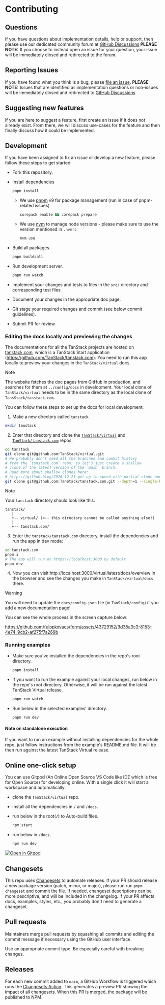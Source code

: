 # Contributing

## Questions

If you have questions about implementation details, help or support, then please use our dedicated community forum at [GitHub Discussions](https://github.com/TanStack/virtual/discussions) **PLEASE NOTE:** If you choose to instead open an issue for your question, your issue will be immediately closed and redirected to the forum.

## Reporting Issues

If you have found what you think is a bug, please [file an issue](https://github.com/TanStack/virtual/issues/new/choose). **PLEASE NOTE:** Issues that are identified as implementation questions or non-issues will be immediately closed and redirected to [GitHub Discussions](https://github.com/TanStack/virtual/discussions)

## Suggesting new features

If you are here to suggest a feature, first create an issue if it does not already exist. From there, we will discuss use-cases for the feature and then finally discuss how it could be implemented.

## Development

If you have been assigned to fix an issue or develop a new feature, please follow these steps to get started:

- Fork this repository.
- Install dependencies

  ```bash
  pnpm install
  ```

  - We use [pnpm](https://pnpm.io/) v9 for package management (run in case of pnpm-related issues).

    ```bash
    corepack enable && corepack prepare
    ```

  - We use [nvm](https://github.com/nvm-sh/nvm) to manage node versions - please make sure to use the version mentioned in `.nvmrc`

    ```bash
    nvm use
    ```

- Build all packages.

  ```bash
  pnpm build:all
  ```

- Run development server.

  ```bash
  pnpm run watch
  ```

- Implement your changes and tests to files in the `src/` directory and corresponding test files.
- Document your changes in the appropriate doc page.
- Git stage your required changes and commit (see below commit guidelines).
- Submit PR for review.

### Editing the docs locally and previewing the changes

The documentations for all the TanStack projects are hosted on [tanstack.com](https://tanstack.com), which is a TanStack Start application (https://github.com/TanStack/tanstack.com). You need to run this app locally to preview your changes in the `TanStack/virtual` docs.

> [!NOTE]
> The website fetches the doc pages from GitHub in production, and searches for them at `../config/docs` in development. Your local clone of `TanStack/virtual` needs to be in the same directory as the local clone of `TansStack/tanstack.com`.

You can follow these steps to set up the docs for local development:

1. Make a new directory called `tanstack`.

```sh
mkdir tanstack
```

2. Enter that directory and clone the [`TanStack/virtual`](https://github.com/TanStack/virtual) and [`TanStack/tanstack.com`](https://github.com/TanStack/tanstack.com) repos.

```sh
cd tanstack
git clone git@github.com:TanStack/virtual.git
# We probably don't need all the branches and commit history
# from the `tanstack.com` repo, so let's just create a shallow
# clone of the latest version of the `main` branch.
# Read more about shallow clones here:
# https://github.blog/2020-12-21-get-up-to-speed-with-partial-clone-and-shallow-clone/#user-content-shallow-clones
git clone git@github.com:TanStack/tanstack.com.git --depth=1 --single-branch --branch=main
```

> [!NOTE]
> Your `tanstack` directory should look like this:
>
> ```
> tanstack/
>    |
>    +-- virtual/ (<-- this directory cannot be called anything else!)
>    |
>    +-- tanstack.com/
> ```

3. Enter the `tanstack/tanstack.com` directory, install the dependencies and run the app in dev mode:

```sh
cd tanstack.com
pnpm i
# The app will run on https://localhost:3000 by default
pnpm dev
```

4. Now you can visit http://localhost:3000/virtual/latest/docs/overview in the browser and see the changes you make in `TanStack/virtual/docs` there.

> [!WARNING]
> You will need to update the `docs/config.json` file (in `TanStack/config`) if you add a new documentation page!

You can see the whole process in the screen capture below:

https://github.com/fulopkovacs/form/assets/43729152/9d35a3c3-8153-4e74-9cb2-af275f7a269b

### Running examples

- Make sure you've installed the dependencies in the repo's root directory.

  ```bash
  pnpm install
  ```

- If you want to run the example against your local changes, run below in the repo's root directory. Otherwise, it will be run against the latest TanStack Virtual release.

  ```bash
  pnpm run watch
  ```

- Run below in the selected examples' directory.

  ```bash
  pnpm run dev
  ```

#### Note on standalone execution

If you want to run an example without installing dependencies for the whole repo, just follow instructions from the example's README.md file. It will be then run against the latest TanStack Virtual release.

## Online one-click setup

You can use Gitpod (An Online Open Source VS Code like IDE which is free for Open Source) for developing online. With a single click it will start a workspace and automatically:

- clone the `TanStack/virtual` repo.
- install all the dependencies in `/` and `/docs`.
- run below in the root(`/`) to Auto-build files.

  ```bash
  npm start
  ```

- run below in `/docs`.

  ```bash
  npm run dev
  ```

[![Open in Gitpod](https://gitpod.io/button/open-in-gitpod.svg)](https://gitpod.io/#https://github.com/TanStack/virtual)

## Changesets

This repo uses [Changesets](https://github.com/changesets/changesets) to automate releases. If your PR should release a new package version (patch, minor, or major), please run run `pnpm changeset` and commit the file. If needed, changeset descriptions can be more descriptive, and will be included in the changelog. If your PR affects docs, examples, styles, etc., you probably don't need to generate a changeset.

## Pull requests

Maintainers merge pull requests by squashing all commits and editing the commit message if necessary using the GitHub user interface.

Use an appropriate commit type. Be especially careful with breaking changes.

## Releases

For each new commit added to `main`, a GitHub Workflow is triggered which runs the [Changesets Action](https://github.com/changesets/action). This generates a preview PR showing the impact of all changesets. When this PR is merged, the package will be published to NPM.

